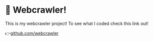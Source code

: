 # 👋 Webcrawler!

This is my webcrawler project!
To see what I coded check this link out!

👉[github.com/webcrawler](https://github.com/delimans245/webcrawler)
